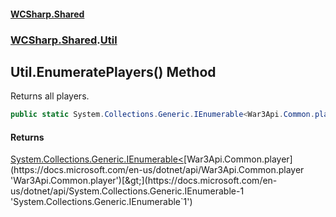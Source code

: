 #### [WCSharp.Shared](index.md 'index')
### [WCSharp.Shared](WCSharp.Shared.md 'WCSharp.Shared').[Util](WCSharp.Shared.Util.md 'WCSharp.Shared.Util')

## Util.EnumeratePlayers() Method

Returns all players.

```csharp
public static System.Collections.Generic.IEnumerable<War3Api.Common.player> EnumeratePlayers();
```

#### Returns
[System.Collections.Generic.IEnumerable&lt;](https://docs.microsoft.com/en-us/dotnet/api/System.Collections.Generic.IEnumerable-1 'System.Collections.Generic.IEnumerable`1')[War3Api.Common.player](https://docs.microsoft.com/en-us/dotnet/api/War3Api.Common.player 'War3Api.Common.player')[&gt;](https://docs.microsoft.com/en-us/dotnet/api/System.Collections.Generic.IEnumerable-1 'System.Collections.Generic.IEnumerable`1')